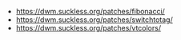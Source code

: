 * https://dwm.suckless.org/patches/fibonacci/
* https://dwm.suckless.org/patches/switchtotag/
* https://dwm.suckless.org/patches/vtcolors/
